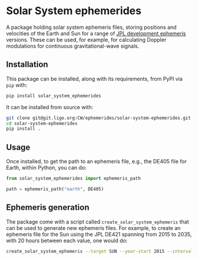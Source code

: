 # Solar System ephemerides

A package holding solar system ephemeris files, storing positions and velocities of the Earth and
Sun for a range of [JPL development
ephemeris](https://en.wikipedia.org/wiki/Jet_Propulsion_Laboratory_Development_Ephemeris) versions.
These can be used, for example, for calculating Doppler modulations for continuous
gravitational-wave signals.

## Installation

This package can be installed, along with its requirements, from PyPI via `pip` with:

```bash
pip install solar_system_ephemerides
```

It can be installed from source with:

```bash
git clone git@git.ligo.org:CW/ephemerides/solar-system-ephemerides.git
cd solar-system-ephemerides
pip install .
```

## Usage

Once installed, to get the path to an ephemeris file, e.g., the DE405 file for Earth, within Python,
you can do:

```python
from solar_system_ephemerides import ephemeris_path

path = ephemeris_path("earth", DE405)
```

## Ephemeris generation

The package come with a script called `create_solar_system_ephemeris` that can be used to generate
new ephemeris files. For example, to create an ephemeris file for the Sun using the JPL DE421
spanning from 2015 to 2035, with 20 hours between each value, one would do:

```bash
create_solar_system_ephemeris --target SUN --year-start 2015 --interval 20 --num-years 20 --ephemeris DE421 --output-file sun15-35-DE421.dat.gz
```